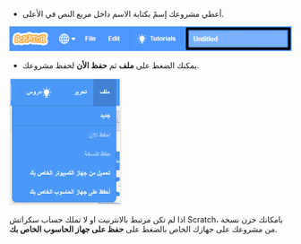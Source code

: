 + أعطي مشروعك إسمً بكتابة الاسم داخل مربع النص في الأعلى.

![مربع النص لمشروع scratch](images/name-annotated.png)

+ يمكنك الضغط على **ملف** ثم **حفظ الأن** لحفظ مشروعك.

![لقطة شاشة](images/save.png)

اذا لم تكن مرتبط بالانترنيت او لا تملك حساب سكراتش Scratch، بامكانك خزن نسخة من مشروعك على جهازك الخاص بالضغط على **حفظ على جهاز الحاسوب الخاص بك**.